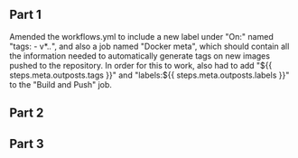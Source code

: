 Part 1
--------
Amended the workflows.yml to include a new label under "On:" named "tags: - v*.*.*", and also a job named "Docker meta", which should contain all the information needed to automatically generate tags on new images pushed to the repository. In order for this to work, also had to add "${{ steps.meta.outposts.tags }}" and "labels:${{ steps.meta.outposts.labels }}" to the "Build and Push" job.

Part 2
--------

Part 3
--------
